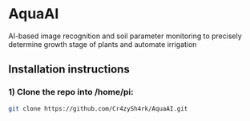 # AquaAI
AI-based image recognition and soil parameter monitoring to precisely determine growth stage of plants and automate irrigation

## Installation instructions

### 1) Clone the repo into /home/pi:
``` bash
git clone https://github.com/Cr4zySh4rk/AquaAI.git
```
